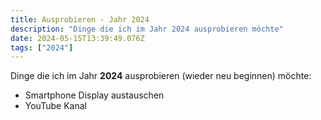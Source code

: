 ```yaml
---
title: Ausprobieren - Jahr 2024
description: "Dinge die ich im Jahr 2024 ausprobieren möchte"
date: 2024-05-15T13:39:49.076Z
tags: ["2024"]
---
```


Dinge die ich im Jahr **2024** ausprobieren (wieder neu beginnen) möchte:

- Smartphone Display austauschen
- YouTube Kanal